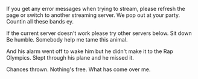 If you get any error messages when trying to stream, please refresh the page or switch to another streaming server. We pop out at your party. Countin all these bands ey.

If the current server doesn't work please try other servers below. Sit down Be humble. Somebody help me tame this animal. 

And his alarm went off to wake him but he didn't make it to the Rap Olympics. Slept through his plane and he missed it.

Chances thrown. Nothing's free. What has come over me.